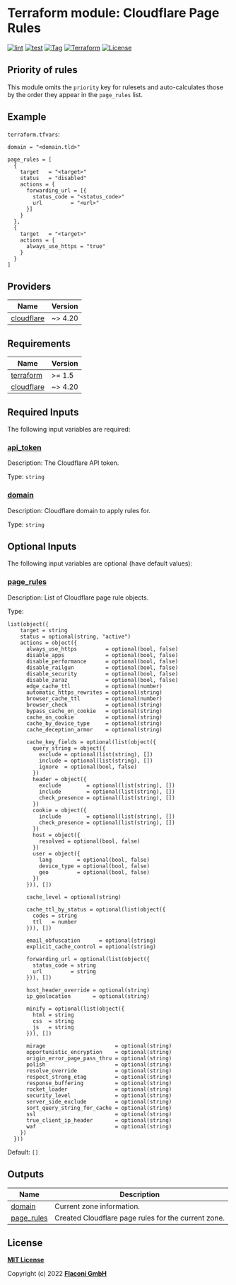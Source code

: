 # Terraform module: Cloudflare Page Rules


[![lint](https://github.com/flaconi/terraform-cloudflare-pagerules/workflows/lint/badge.svg)](https://github.com/flaconi/terraform-cloudflare-pagerules/actions?query=workflow%3Alint)
[![test](https://github.com/flaconi/terraform-cloudflare-pagerules/workflows/test/badge.svg)](https://github.com/flaconi/terraform-cloudflare-pagerules/actions?query=workflow%3Atest)
[![Tag](https://img.shields.io/github/tag/flaconi/terraform-cloudflare-pagerules.svg)](https://github.com/flaconi/terraform-cloudflare-pagerules/releases)
[![Terraform](https://img.shields.io/badge/Terraform--registry-cloudflare--page--rules-brightgreen.svg)](https://registry.terraform.io/modules/flaconi/page-rules/cloudflare/)
[![License](https://img.shields.io/badge/license-MIT-blue.svg)](https://opensource.org/licenses/MIT)

## Priority of rules

This module omits the `priority` key for rulesets and auto-calculates those by the order they appear in the `page_rules` list.


## Example

`terraform.tfvars`:
```hcl
domain = "<domain.tld>"

page_rules = [
  {
    target   = "<target>"
    status   = "disabled"
    actions = {
      forwarding_url = [{
        status_code = "<status_code>"
        url         = "<url>"
      }]
    }
  },
  {
    target   = "<target>"
    actions = {
      always_use_https = "true"
    }
  }
]
```

<!-- TFDOCS_HEADER_START -->


<!-- TFDOCS_HEADER_END -->

<!-- TFDOCS_PROVIDER_START -->
## Providers

| Name | Version |
|------|---------|
| <a name="provider_cloudflare"></a> [cloudflare](#provider\_cloudflare) | ~> 4.20 |

<!-- TFDOCS_PROVIDER_END -->

<!-- TFDOCS_REQUIREMENTS_START -->
## Requirements

| Name | Version |
|------|---------|
| <a name="requirement_terraform"></a> [terraform](#requirement\_terraform) | >= 1.5 |
| <a name="requirement_cloudflare"></a> [cloudflare](#requirement\_cloudflare) | ~> 4.20 |

<!-- TFDOCS_REQUIREMENTS_END -->

<!-- TFDOCS_INPUTS_START -->
## Required Inputs

The following input variables are required:

### <a name="input_api_token"></a> [api\_token](#input\_api\_token)

Description: The Cloudflare API token.

Type: `string`

### <a name="input_domain"></a> [domain](#input\_domain)

Description: Cloudflare domain to apply rules for.

Type: `string`

## Optional Inputs

The following input variables are optional (have default values):

### <a name="input_page_rules"></a> [page\_rules](#input\_page\_rules)

Description: List of Cloudflare page rule objects.

Type:

```hcl
list(object({
    target = string
    status = optional(string, "active")
    actions = object({
      always_use_https         = optional(bool, false)
      disable_apps             = optional(bool, false)
      disable_performance      = optional(bool, false)
      disable_railgun          = optional(bool, false)
      disable_security         = optional(bool, false)
      disable_zaraz            = optional(bool, false)
      edge_cache_ttl           = optional(number)
      automatic_https_rewrites = optional(string)
      browser_cache_ttl        = optional(number)
      browser_check            = optional(string)
      bypass_cache_on_cookie   = optional(string)
      cache_on_cookie          = optional(string)
      cache_by_device_type     = optional(string)
      cache_deception_armor    = optional(string)

      cache_key_fields = optional(list(object({
        query_string = object({
          exclude = optional(list(string), [])
          include = optional(list(string), [])
          ignore  = optional(bool, false)
        })
        header = object({
          exclude        = optional(list(string), [])
          include        = optional(list(string), [])
          check_presence = optional(list(string), [])
        })
        cookie = object({
          include        = optional(list(string), [])
          check_presence = optional(list(string), [])
        })
        host = object({
          resolved = optional(bool, false)
        })
        user = object({
          lang        = optional(bool, false)
          device_type = optional(bool, false)
          geo         = optional(bool, false)
        })
      })), [])

      cache_level = optional(string)

      cache_ttl_by_status = optional(list(object({
        codes = string
        ttl   = number
      })), [])

      email_obfuscation      = optional(string)
      explicit_cache_control = optional(string)

      forwarding_url = optional(list(object({
        status_code = string
        url         = string
      })), [])

      host_header_override = optional(string)
      ip_geolocation       = optional(string)

      minify = optional(list(object({
        html = string
        css  = string
        js   = string
      })), [])

      mirage                      = optional(string)
      opportunistic_encryption    = optional(string)
      origin_error_page_pass_thru = optional(string)
      polish                      = optional(string)
      resolve_override            = optional(string)
      respect_strong_etag         = optional(string)
      response_buffering          = optional(string)
      rocket_loader               = optional(string)
      security_level              = optional(string)
      server_side_exclude         = optional(string)
      sort_query_string_for_cache = optional(string)
      ssl                         = optional(string)
      true_client_ip_header       = optional(string)
      waf                         = optional(string)
    })
  }))
```

Default: `[]`

<!-- TFDOCS_INPUTS_END -->

<!-- TFDOCS_OUTPUTS_START -->
## Outputs

| Name | Description |
|------|-------------|
| <a name="output_domain"></a> [domain](#output\_domain) | Current zone information. |
| <a name="output_page_rules"></a> [page\_rules](#output\_page\_rules) | Created Cloudflare page rules for the current zone. |

<!-- TFDOCS_OUTPUTS_END -->

## License

**[MIT License](LICENSE)**

Copyright (c) 2022 **[Flaconi GmbH](https://github.com/flaconi)**
